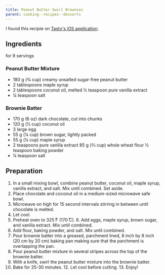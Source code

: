 ```yaml
---
title: Peanut Butter Swirl Brownies
parent: cooking--recipes--desserts
---
```


I found this recipie on [Tasty's iOS application](https://tasty.co/recipe/peanut-butter-swirl-brownies "Peanut Butter Swirl Brownies").

## Ingredients

for 9 servings

### Peanut Butter Mixture
-   180 g (3⁄4 cup) creamy unsalted sugar-free peanut butter
-   2 tablespoons maple syrup
-   2 tablespoons coconut oil, melted 1⁄2 teaspoon pure vanilla extract
-   1⁄4 teaspoon salt

### Brownie Batter

-   170 g (6 oz) dark chocolate, cut into chunks
-   120 g (1⁄2 cup) coconut oil
-   3 large egg
-   55 g (1⁄4 cup) brown sugar, lightly packed
-   55 g (1⁄4 cup) maple syrup
-   2 teaspoons pure vanilla extract 85 g (2⁄3 cup) whole wheat flour 1⁄2 teaspoon baking powder
-   1⁄4 teaspoon salt

## Preparation

1. In a small mixing bowl, combine peanut butter, coconut oil, maple syrup, vanilla extract, and salt. Mix until combined. Set aside.
2. Place chocolate and coconut oil in a medium-sized microwave safe bowl.
3. Microwave on high for 15 second intervals stirring in between until chocolate is melted.
4. Let cool.
5. Preheat oven to 325 ̊F (170 ̊C). 6. Add eggs, maple syrup, brown sugar, and vanilla extract. Mix until combined.
7. Add flour, baking powder, and salt. Mix until combined.
8. Pour brownie batter into a greased, parchment lined, 8 inch by 8 inch (20 cm by 20 cm) baking pan making sure that the parchment is overlapping the pan.
9. Pour peanut butter mixture in several stripes across the top of the brownie batter.
10. With a knife, swirl the peanut butter mixture into the brownie batter.
11. Bake for 25-30 minutes. 12. Let cool before cutting. 13. Enjoy!
